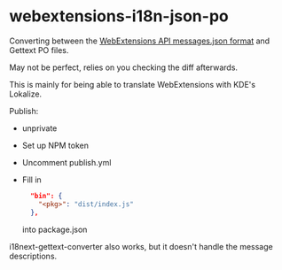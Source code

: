 # webextensions-i18n-json-po

Converting between the [WebExtensions API messages.json format](https://developer.mozilla.org/en-US/docs/Mozilla/Add-ons/WebExtensions/API/i18n/Locale-Specific_Message_reference) and Gettext PO files.

May not be perfect, relies on you checking the diff afterwards.

This is mainly for being able to translate WebExtensions with KDE's Lokalize.

Publish:

- unprivate
- Set up NPM token
- Uncomment publish.yml
- Fill in

  ```json
    "bin": {
      "<pkg>": "dist/index.js"
    },
  ```

  into package.json

i18next-gettext-converter also works, but it doesn't handle the message descriptions.
